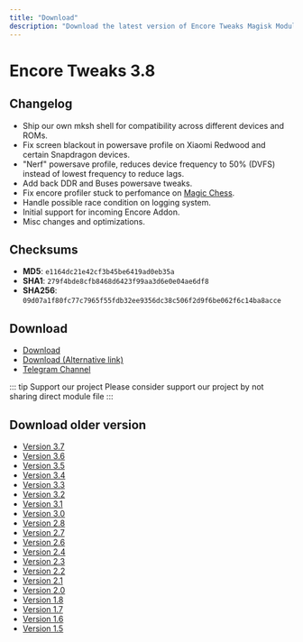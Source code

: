 ```yaml
---
title: "Download"
description: "Download the latest version of Encore Tweaks Magisk Module here"
---
```


# Encore Tweaks 3.8

## Changelog
- Ship our own mksh shell for compatibility across different devices and ROMs.
- Fix screen blackout in powersave profile on Xiaomi Redwood and certain Snapdragon devices.
- "Nerf" powersave profile, reduces device frequency to 50% (DVFS) instead of lowest frequency to reduce lags.
- Add back DDR and Buses powersave tweaks.
- Fix encore profiler stuck to perfomance on [Magic Chess](https://play.google.com/store/apps/details?id=com.mobilechess.gp).
- Handle possible race condition on logging system.
- Initial support for incoming Encore Addon.
- Misc changes and optimizations.

## Checksums
- **MD5**: `e1164dc21e42cf3b45be6419ad0eb35a`
- **SHA1**: `279f4bde8cfb8468d6423f99aa3d6e0e04ae6df8`
- **SHA256**: `09d07a1f80fc77c7965f55fdb32ee9356dc38c506f2d9f6be062f6c14ba8acce`

## Download
- [Download](https://shrinkme.ink/rBbEYR)
- [Download (Alternative link)](https://safefileku.com/download/NbKSRCWTOVxJkaZC)
- [Telegram Channel](https://rem01schannel.t.me)

::: tip Support our project
Please consider support our project by not sharing direct module file
:::

## Download older version
- [Version 3.7](/download/version/3.7)
- [Version 3.6](/download/version/3.6)
- [Version 3.5](/download/version/3.5)
- [Version 3.4](/download/version/3.4)
- [Version 3.3](/download/version/3.3)
- [Version 3.2](/download/version/3.2)
- [Version 3.1](/download/version/3.1)
- [Version 3.0](/download/version/3.0)
- [Version 2.8](/download/version/2.8)
- [Version 2.7](/download/version/2.7)
- [Version 2.6](/download/version/2.6)
- [Version 2.4](/download/version/2.4)
- [Version 2.3](/download/version/2.3)
- [Version 2.2](/download/version/2.2)
- [Version 2.1](/download/version/2.1)
- [Version 2.0](/download/version/2.0)
- [Version 1.8](/download/version/1.8)
- [Version 1.7](/download/version/1.7)
- [Version 1.6](/download/version/1.6)
- [Version 1.5](/download/version/1.5)
